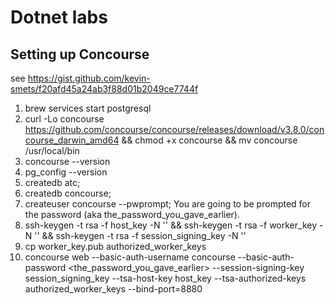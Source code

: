 # Dotnet labs

## Setting up Concourse

see https://gist.github.com/kevin-smets/f20afd45a24ab3f88d01b2049ce7744f

1. brew services start postgresql
1. curl -Lo concourse https://github.com/concourse/concourse/releases/download/v3.8.0/concourse_darwin_amd64 && chmod +x concourse && mv concourse /usr/local/bin
1. concourse --version
1. pg_config --version
1. createdb atc;
1. createdb concourse;
1. createuser concourse --pwprompt;
    You are going to be prompted for the password (aka the_password_you_gave_earlier).
1. ssh-keygen -t rsa -f host_key -N '' && ssh-keygen -t rsa -f worker_key -N '' && ssh-keygen -t rsa -f session_signing_key -N ''
1. cp worker_key.pub authorized_worker_keys
1. concourse web   --basic-auth-username concourse   --basic-auth-password <the_password_you_gave_earlier>   --session-signing-key session_signing_key   --tsa-host-key host_key   --tsa-authorized-keys authorized_worker_keys --bind-port=8880

